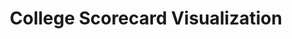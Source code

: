 ---
title: College Scorecard Visualization
thumbnail: thumb-edu-viz.png
alt_text: College Scorecard Visualization
description: This data journalism piece examines thousands of universities across dimensions such as diversity and differences between public and private institutions.
goto:  http://nicnosis.github.io/edu-viz/
---